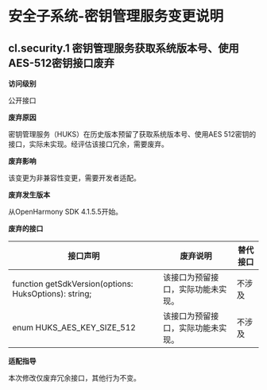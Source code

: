# 安全子系统-密钥管理服务变更说明

## cl.security.1  密钥管理服务获取系统版本号、使用AES-512密钥接口废弃

**访问级别**

公开接口

**废弃原因**

密钥管理服务（HUKS）在历史版本预留了获取系统版本号、使用AES 512密钥的接口，实际未实现。经评估该接口冗余，需要废弃。

**废弃影响**

该变更为非兼容性变更，需要开发者适配。

**废弃发生版本**

从OpenHarmony SDK 4.1.5.5开始。

**废弃的接口**

| 接口声明                                                     | 废弃说明                                                     | 替代接口                                                     |
| ------------------------------------------------------------ | ------------------------------------------------------------ | ------------------------------------------------------------ |
| function getSdkVersion(options: HuksOptions): string; | 该接口为预留接口，实际功能未实现。             | 不涉及 |
| enum HUKS_AES_KEY_SIZE_512                           | 该接口为预留接口，实际功能未实现。                 | 不涉及          |

**适配指导**

本次修改仅废弃冗余接口，其他行为不变。